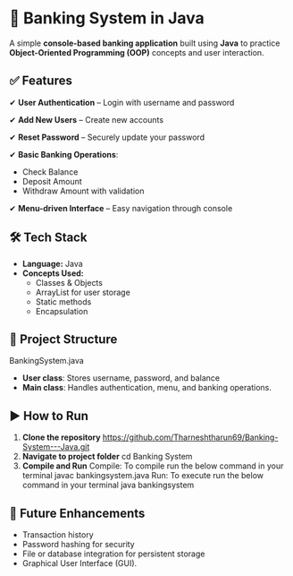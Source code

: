 # 🏦 Banking System in Java
A simple **console-based banking application** built using **Java** to practice **Object-Oriented Programming (OOP)** concepts and user interaction.
## ✅ Features
✔ **User Authentication** – Login with username and password

✔ **Add New Users** – Create new accounts

✔ **Reset Password** – Securely update your password

✔ **Basic Banking Operations**:
* Check Balance
* Deposit Amount
* Withdraw Amount with validation

✔ **Menu-driven Interface** – Easy navigation through console

## 🛠 Tech Stack
* **Language:** Java
* **Concepts Used:**
  * Classes & Objects
  * ArrayList for user storage
  * Static methods
  * Encapsulation
## 📂 Project Structure
BankingSystem.java
* **User class**: Stores username, password, and balance
* **Main class**: Handles authentication, menu, and banking operations.
## ▶ How to Run
1. **Clone the repository**
   https://github.com/Tharneshtharun69/Banking-System---Java.git
2. **Navigate to project folder**
   cd Banking System
3. **Compile and Run**
   Compile:
     To compile run the below command in your terminal
     javac bankingsystem.java
   Run:
     To execute run the below command in your terminal
     java bankingsystem
## 🔮 Future Enhancements
* Transaction history
* Password hashing for security
* File or database integration for persistent storage
* Graphical User Interface (GUI).
